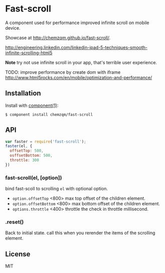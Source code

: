 # Fast-scroll

A component used for performance improved infinite scroll on mobile device.

Showcase at <http://chemzqm.github.io/fast-scroll/>.

<http://engineering.linkedin.com/linkedin-ipad-5-techniques-smooth-infinite-scrolling-html5>

**Note** try not use infinite scroll in your app, that's terrible user experience.

TODO: improve performance by create dom with iframe <http://www.html5rocks.com/en/mobile/optimization-and-performance/>

## Installation

Install with [component(1)](http://component.io):

    $ component install chemzqm/fast-scroll

## API

```js
var faster = require('fast-scroll');
faster(el, {
  offsetTop: 500,
  osffsetBottom: 500,
  throttle: 300
})
```

### fast-scroll(el, [option])

bind fast-scoll to scrolling `el` with optional option.

* `option.offsetTop` <800> max top offset of the children element.
* `option.offsetBottom` <800> max bottom offset of the children element.
* `options.throttle` <400> throttle the check in throttle millisecond.

### .reset()

Back to initial state. call this when you rerender the items of the scrolling element.

## License

  MIT
